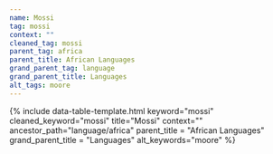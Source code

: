 ```yaml
---
name: Mossi
tag: mossi
context: ""
cleaned_tag: mossi
parent_tag: africa
parent_title: African Languages
grand_parent_tag: language
grand_parent_title: Languages
alt_tags: moore
---
```


{% include data-table-template.html 
  keyword="mossi" 
  cleaned_keyword="mossi" 
  title="Mossi"
  context=""
  ancestor_path="language/africa" 
  parent_title = "African Languages"
  grand_parent_title = "Languages"
  alt_keywords="moore"
%}


